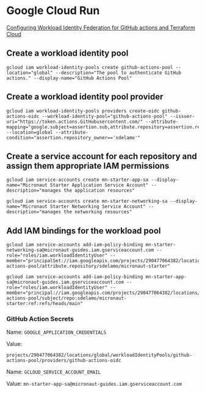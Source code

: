 
# Google Cloud Run

[Configuring Workload Identity Federation for GitHub actions and Terraform Cloud](https://cloud.google.com/blog/products/identity-security/secure-your-use-of-third-party-tools-with-identity-federation)

## Create a workload identity pool

```
gcloud iam workload-identity-pools create github-actions-pool --location="global" --description="The pool to authenticate GitHub actions." --display-name="GitHub Actions Pool"
```

## Create a workload identity pool provider

```
gcloud iam workload-identity-pools providers create-oidc github-actions-oidc --workload-identity-pool="github-actions-pool" --issuer-uri="https://token.actions.GitHubusercontent.com/" --attribute-mapping="google.subject=assertion.sub,attribute.repository=assertion.repository,attribute.repository_owner=assertion.repository_owner,attribute.branch=assertion.sub.extract('/heads/{branch}/')" --location=global --attribute-condition="assertion.repository_owner=='sdelamo'"
```

## Create a service account for each repository and assign them appropriate IAM permissions

```
gcloud iam service-accounts create mn-starter-app-sa --display-name="Micronaut Starter Application Service Account" --description="manages the application resources"
```

```
gcloud iam service-accounts create mn-starter-networking-sa --display-name="Micronaut Starter Networking Service Account" --description="manages the networking resources"
```

## Add IAM bindings for the workload pool

```
gcloud iam service-accounts add-iam-policy-binding mn-starter-networking-sa@micronaut-guides.iam.gserviceaccount.com --role="roles/iam.workloadIdentityUser" --member="principalSet://iam.googleapis.com/projects/290477064382/locations/global/workloadIdentityPools/github-actions-pool/attribute.repository/sdelamo/micronaut-starter"
```

```
gcloud iam service-accounts add-iam-policy-binding mn-starter-app-sa@micronaut-guides.iam.gserviceaccount.com --role="roles/iam.workloadIdentityUser" --member="principal://iam.googleapis.com/projects/290477064382/locations/global/workloadIdentityPools/github-actions-pool/subject/repo:sdelamo/micronaut-starter:ref:refs/heads/main"
```


### GitHub Action Secrets 

Name: `GOOGLE_APPLICATION_CREDENTIALS`

Value: 
```
projects/290477064382/locations/global/workloadIdentityPools/github-actions-pool/providers/github-actions-oidc
```

Name: `GCLOUD_SERVICE_ACCOUNT_EMAIL`

Value: `mn-starter-app-sa@micronaut-guides.iam.gserviceaccount.com`
